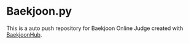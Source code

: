 # Baekjoon.py
This is a auto push repository for Baekjoon Online Judge created with [BaekjoonHub](https://github.com/BaekjoonHub/BaekjoonHub).
